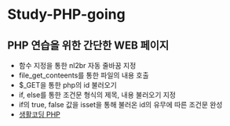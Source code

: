 # Study-PHP-going
## PHP 연습을 위한 간단한 WEB 페이지
- 함수 지정을 통한 nl2br 자동 줄바꿈 지정
- file_get_conteents를 통한 파일의 내용 호출
- $_GET을 통한 php의 id 불러오기
- if, else를 통한 조건문 형식의 제목, 내용 불러오기 지정
- if의 true, false 값을 isset을 통해 불러온 id의 유무에 따른 조건문 완성
- [생활코딩 PHP](https://opentutorials.org/course/3130)
